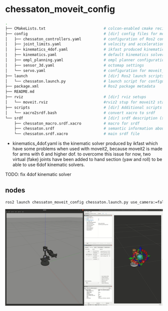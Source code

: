 # chessaton_moveit_config

```bash
.
├── CMakeLists.txt                          # colcon-enabled cmake recipe
├── config                                  # [dir] config files for moveit2
│   ├── chessaton_controllers.yaml          # configuration of Ros2 controllers for different command interfaces
│   ├── joint_limits.yaml                   # velocity and acceleration limits
│   ├── kinematics_4dof.yaml                # ikfast produced kinematics (there are some limits with this kinematic for now)
│   ├── kinematics.yaml                     # default kinematics solver configuration
│   ├── ompl_planning.yaml                  # ompl planner configurations
│   ├── sensor_3d.yaml                      # octomap settings
│   └── servo.yaml                          # configuration for moveit_servo
├── launch                                  # [dir] Ros2 launch scripts
│   └── chessaton.launch.py                 # launch script for configuring motion planning, rviz, gazebo and movegroup
├── package.xml                             # Ros2 package metadata
├── README.md
├── rviz                                    # [dir] rviz setups
│   └── moveit.rviz                         #rviz2 stup for moveit2 stack
├── scripts                                 # [dir] Additional scripts
│   └── xacro2srdf.bash                     # convert xacro to srdf
└── srdf                                    # [dir] srdf description (xacro)
    ├── chessaton_macro.srdf.xacro          # macro for srdf 
    ├── chessaton.srdf                      # semantic information about the robot structure
    └── chessaton.srdf.xacro                # main srdf file
```

- kinematics_4dof.yaml is the kinematic solver produced by ikfast which have some problems when used with moveit2, because moveit2 is made for arms with 6 and higher dof. to overcome this issue for now, two virtual (fake) joints have been added to hand section (yaw and roll) to be able to use 6dof kinematic solvers.

TODO: fix 4dof kinematic solver
## nodes

```bash
ros2 launch chessaton_moveit_config chessaton.launch.py use_camera:=false
```

<div>
    <div align="center">
        <img src="../assets/chessaton_moveit.gif">
    </div>
</div>